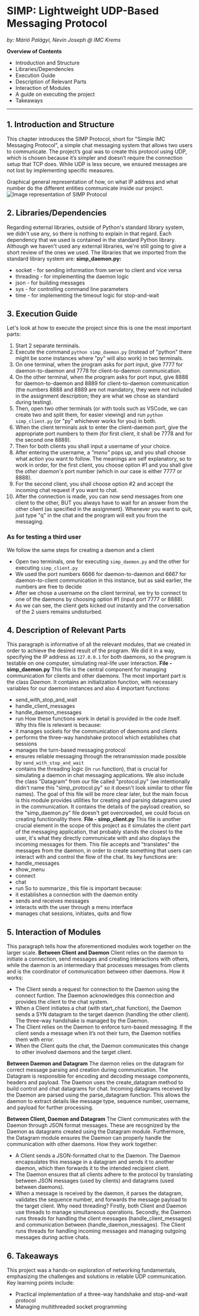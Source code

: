 # SIMP: Lightweight UDP-Based Messaging Protocol
*by: Márió Palágyi, Nevin Joseph @ IMC Krems*

**Overview of Contents**
- Introduction and Structure
- Libraries/Dependencies
- Execution Guide
- Description of Relevant Parts
- Interaction of Modules
- A guide on executing the project
- Takeaways
---

## 1. Introduction and Structure
This chapter introduces the SIMP Protocol, short for "Simple IMC Messaging Protocol", a simple chat messaging system that allows two users to communicate. The project’s goal was to create this protocol using UDP, which is chosen because it’s simpler and doesn’t require the connection setup that TCP does. While UDP is less secure, we ensured messages are not lost by implementing specific measures.

Graphical general representation of how, on what IP address and what number do the different entities communicate inside our project.
![Image representation of SIMP Protocol](graphical_daemonsocket.jpg)

## 2. Libraries/Dependencies
Regarding external libraries, outside of Python's standard library system, we didn't use any, so there is nothing to explain in that regard. Each dependency that we used is contained in the standard Python library.
Although we haven't used any external libraries, we're still going to give a short review of the ones we used.
The libraries that we imported from the standard library system are:
**simp_daemon.py:**
- socket - for sending information from server to client and vice versa
- threading - for implementing the daemon logic
- json - for building messages
- sys - for controlling command line parameters
- time - for implementing the timeout logic for stop-and-wait


## 3. Execution Guide
Let's look at how to execute the project since this is one the most important parts:
1. Start 2 separate terminals.
2. Execute the command `python simp_daemon.py` (instead of "python" there might be some instances where "py" will also work) in two terminals.
3. On one terminal, when the program asks for port input, give 7777 for daemon-to-daemon and 7778 for client-to-daemon communication.
4. On the other terminal, when the program asks for port input, give 8888 for daemon-to-daemon and 8889 for client-to-daemon communication (the numbers 8888 and 8889 are not mandatory, they were not included in the assignment description; they are what we chose as standard during testing).
5. Then, open two other terminals (or with tools such as VSCode, we can create two and split them, for easier viewing) and run `python simp_client.py` (or "py" whichever works for you) in both.
6. When the client terminals ask to enter the client-daemon port, give the appropriate port numbers to them (for first client, it shall be 7778 and for the second one 8889).
7. Then for both clients you shall input a username of your choice.
8. After entering the username, a *"menu"* pops up, and you shall choose what action you want to follow. The meanings are self explanatory, so to work in order, for the first client, you choose option #1 and you shall give the *other daemon's* port number (which in our case is either 7777 or 8888).
9. For the second client, you shall choose option #2 and accept the incoming chat request if you want to chat.
10. After the connection is made, you can now send messages from one client to the other, BUT you always have to wait for an answer from the other client (as specified in the assignment). Whenever you want to quit, just type "q" in the chat and the program will exit you from the messaging.
### As for testing a third user
We follow the same steps for creating a daemon and a client
- Open two terminals, one for executing `simp_daemon.py` and the other for executing `simp_client.py`
- We used the port numbers 6666 for daemon-to-daemon and 6667 for daemon-to-client communication in this instance, but as said earlier, the numbers are free to decide
- After we chose a username on the client terminal, we try to connect to one of the daemons by choosing option #1 (input port 7777 or 8888).
- As we can see, the client gets kicked out instantly and the conversation of the 2 users remains undisturbed.

## 4. Description of Relevant Parts
This paragraph is informative of all the relevant modules, that we created in order to achieve the desired result of the program.
We did it in a way, specifying the IP address as `127.0.0.1` for both daemons, so the program is testable on one computer, simulating real-life user interaction.
**File - simp_daemon.py**
This file is the central component for managing communication for clients and other daemons. The most important part is the class *Daemon*. It contains an initialization function, with necessary variables for our daemon instances and also 4 important functions: 
- send_with_stop_and_wait
- handle_client_messages
- handle_daemon_messages
- run
How these functions work in detail is provided in the code itself.
Why this file is relevant is because:
- it manages sockets for the communication of daemons and clients
- performs the three-way handshake protocol which establishes chat sessions
- manages the turn-based messaging protocol
- ensures reliable messaging through the retransmission made possible by `send_with_stop_and_wait`
- contains the threading logic (in `run` function), that is crucial for simulating a daemon in chat messaging applications.
We also include the class "Datagram" from our file called "protocol.py" (we intentionally didn't name this "simp_protocol.py" so it doesn't look similar to other file names). The goal of this file will be more clear later, but the main focus is this module provides utilities for creating and parsing datagrams used in the communication. It contains the details of the payload creation, so the "simp_daemon.py" file doesn't get overcrowded, we could focus on creating functionality there.
**File - simp_client.py**
This file is another crucial element in the scope of this project as it simulates the client part of the messaging application, that probably stands the closest to the user, it's what they directly communicate with and also displays the incoming messages for them. This file accepts and "translates" the messages from the daemon, in order to create something that users can interact with and control the flow of the chat. 
Its key functions are:
- handle_messages
- show_menu
- connect
- chat
- run
So to summarize , this file is important because:
- it establishes a connection with the daemon entity
- sends and receives messages
- interacts with the user through a menu interface
- manages chat sessions, initiates, quits and flow


## 5. Interaction of Modules
This paragraph tells how the aforementioned modules work together on the larger scale.
**Between Client and Daemon**
Client relies on the daemon to initiate a connection, send messages and creating interactions with others, while the daemon is an intermediary that processes messages from clients and is the coordinator of communication between other daemons.
How it works:
- The Client sends a request for connection to the Daemon using the connect funtion. The Daemon acknowledges this connection and provides the client to the chat system.
- When a Client initiates a chat (with start_chat function), the Daemon sends a SYN datagram to the target daemon (handling the other client). The three-way handshake is managed by the Daemon.
- The Client relies on the Daemon to enforce turn-based messaging. If the client sends a message when it’s not their turn, the Daemon notifies them with error.
- When the Client quits the chat, the Daemon communicates this change to other involved daemons and the target client.

**Between Daemon and Datagram**
The daemon relies on the datagram for correct message parsing and creation during communication. The Datagram is responsible for encoding and decoding message components, headers and payload.
The Daemon uses the create_datagram method to build control and chat datagrams for chat.
Incoming datagrams received by the Daemon are parsed using the parse_datagram function. This allows the daemon to extract details like message type, sequence number, username, and payload for further processing.

**Between Client, Daemon and Datagram**
The Client communicates with the Daemon through JSON format messages. These are recognized by the Daemon as datagrams created using the Datagram module. Furthermore, the Datagram module ensures the Daemon can properly handle the communication with other daemons.
How they work together:
- A Client sends a JSON-formatted chat to the Daemon. The Daemon encapsulates this message in a datagram and sends it to another daemon, which then forwards it to the intended recipient client.
- The Daemon ensures that all clients adhere to the protocol by translating between JSON messages (used by clients) and datagrams (used between daemons).
- When a message is received by the daemon, it parses the datagram, validates the sequence number, and forwards the message payload to the target client.
Why need threading?
Firstly, both Client and Daemon use threads to manage simultaneous operations. Secondly, the Daemon runs threads for handling the client messages (handle_client_messages) and communication between (handle_daemon_messages). The Client runs threads for handling incoming messages and managing outgoing messages during active chats.

## 6. Takeaways
This project was a hands-on exploration of networking fundamentals, emphasizing the challenges and solutions in reliable UDP communication. Key learning points include:
- Practical implementation of a three-way handshake and stop-and-wait protocol
- Managing multithreaded socket programming

